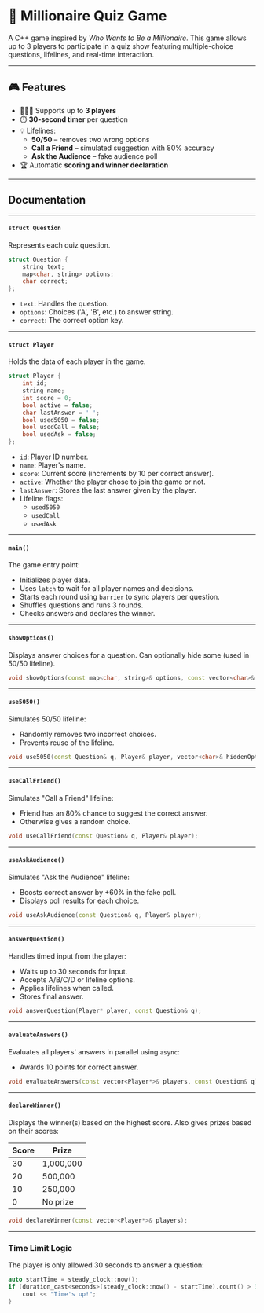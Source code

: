 # 🧠 Millionaire Quiz Game

A C++ game inspired by *Who Wants to Be a Millionaire*. This game allows up to 3 players to participate in a quiz show featuring multiple-choice questions, lifelines, and real-time interaction.

---

## 🎮 Features

- 🧑‍🤝‍🧑 Supports up to **3 players**
- ⏱️ **30-second timer** per question
- 💡 Lifelines:
  - **50/50** – removes two wrong options
  - **Call a Friend** – simulated suggestion with 80% accuracy
  - **Ask the Audience** – fake audience poll
- 🏆 Automatic **scoring and winner declaration**

---

## Documentation

---

#### `struct Question`

Represents each quiz question.

```cpp
struct Question {
    string text;
    map<char, string> options;
    char correct;
};
```

- `text`: Handles the question.
- `options`: Choices ('A', 'B', etc.) to answer string.
- `correct`: The correct option key.

---

#### `struct Player`

Holds the data of each player in the game.

```cpp
struct Player {
    int id;
    string name;
    int score = 0;
    bool active = false;
    char lastAnswer = ' ';
    bool used5050 = false;
    bool usedCall = false;
    bool usedAsk = false;
};
```

- `id`: Player ID number.
- `name`: Player's name.
- `score`: Current score (increments by 10 per correct answer).
- `active`: Whether the player chose to join the game or not.
- `lastAnswer`: Stores the last answer given by the player.
- Lifeline flags:
  - `used5050`
  - `usedCall`
  - `usedAsk`

---

#### `main()`

The game entry point:
- Initializes player data.
- Uses `latch` to wait for all player names and decisions.
- Starts each round using `barrier` to sync players per question.
- Shuffles questions and runs 3 rounds.
- Checks answers and declares the winner.

---

#### `showOptions()`

Displays answer choices for a question. Can optionally hide some (used in 50/50 lifeline).

```cpp
void showOptions(const map<char, string>& options, const vector<char>& hide = {});
```

---

#### `use5050()`

Simulates 50/50 lifeline:
- Randomly removes two incorrect choices.
- Prevents reuse of the lifeline.

```cpp
void use5050(const Question& q, Player& player, vector<char>& hiddenOptions);
```

---

#### `useCallFriend()`

Simulates "Call a Friend" lifeline:
- Friend has an 80% chance to suggest the correct answer.
- Otherwise gives a random choice.

```cpp
void useCallFriend(const Question& q, Player& player);
```

---

#### `useAskAudience()`

Simulates "Ask the Audience" lifeline:
- Boosts correct answer by +60% in the fake poll.
- Displays poll results for each choice.

```cpp
void useAskAudience(const Question& q, Player& player);
```

---

#### `answerQuestion()`

Handles timed input from the player:
- Waits up to 30 seconds for input.
- Accepts A/B/C/D or lifeline options.
- Applies lifelines when called.
- Stores final answer.

```cpp
void answerQuestion(Player* player, const Question& q);
```

---

#### `evaluateAnswers()`

Evaluates all players' answers in parallel using `async`:
- Awards 10 points for correct answer.

```cpp
void evaluateAnswers(const vector<Player*>& players, const Question& q);
```

---

#### `declareWinner()`

Displays the winner(s) based on the highest score.
Also gives prizes based on their scores:

| Score | Prize       |
|-------|-------------|
| 30    |  1,000,000  |
| 20    |   500,000   |
| 10    |   250,000   |
|  0    |   No prize  |

```cpp
void declareWinner(const vector<Player*>& players);
```

---

### Time Limit Logic

The player is only allowed 30 seconds to answer a question:

```cpp
auto startTime = steady_clock::now();
if (duration_cast<seconds>(steady_clock::now() - startTime).count() > 30) {
    cout << "Time's up!";
}
```

